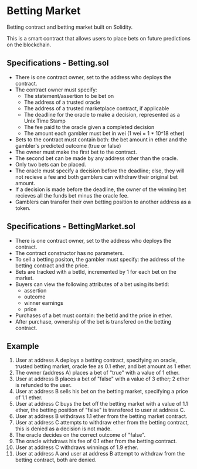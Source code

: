 # Betting Market
Betting contract and betting market built on Solidity. 

This is a smart contract that allows users to place bets on future predictions on the blockchain.

## Specifications - Betting.sol
- There is one contract owner, set to the address who deploys the contract.
- The contract owner must specify: 
  - The statement/assertion to be bet on
  - The address of a trusted oracle
  - The address of a trusted marketplace contract, if applicable
  - The deadline for the oracle to make a decision, represented as a Unix Time Stamp
  - The fee paid to the oracle given a completed decision 
  - The amount each gambler must bet in wei (1 wei = 1 * 10^18 ether)
- Bets to the contract must contain both: the bet amount in ether and the gambler's predicted outcome (true or false)
- The owner must make the first bet to the contract. 
- The second bet can be made by any address other than the oracle. 
- Only two bets can be placed.
- The oracle must specify a decision before the deadline; else, they will not recieve a fee and both gamblers can withdraw their original bet amount.
- If a decision is made before the deadline, the owner of the winning bet recieves all the funds bet minus the oracle fee.
- Gamblers can transfer their own betting position to another address as a token.

## Specifications - BettingMarket.sol
- There is one contract owner, set to the address who deploys the contract.
- The contract constructor has no parameters.
- To sell a betting positon, the gambler must specify: the address of the betting contract and the price.
- Bets are tracked with a betId, incremented by 1 for each bet on the market.
- Buyers can view the following attributes of a bet using its betId:
  - assertion
  - outcome
  - winner earnings
  - price
- Purchases of a bet must contain: the betId and the price in ether.
- After purchase, ownership of the bet is transfered on the betting contract.

## Example
1. User at address A deploys a betting contract, specifying an oracle, trusted betting market, oracle fee as 0.1 ether, and bet amount as 1 ether.
2. The owner (address A) places a bet of "true" with a value of 1 ether.
3. User at address B places a bet of "false" with a value of 3 ether; 2 ether is refunded to the user.
4. User at address B sells his bet on the betting market, specifying a price of 1.1 ether.
5. User at address C buys the bet off the betting market with a value of 1.1 ether, the betting position of "false" is transfered to user at address C.
6. User at address B withdraws 1.1 ether from the betting market contract.
7. User at address C attempts to withdraw ether from the betting contract, this is denied as a decision is not made.
8. The oracle decides on the correct outcome of "false".
9. The oracle withdraws his fee of 0.1 ether from the betting contract.
10. User at address C withdraws winnings of 1.9 ether.
11. User at address A and user at address B attempt to withdraw from the betting contract, both are denied.

